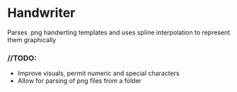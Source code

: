 # Handwriter
Parses .png handwrting templates and uses spline interpolation to represent them graphically

### //TODO:  
- Improve visuals, permit numeric and special characters
- Allow for parsing of png files from a folder
